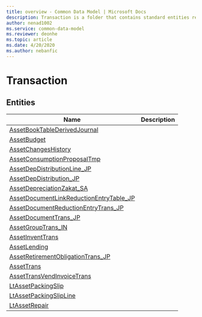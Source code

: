 ```yaml
---
title: overview - Common Data Model | Microsoft Docs
description: Transaction is a folder that contains standard entities related to the Common Data Model.
author: nenad1002
ms.service: common-data-model
ms.reviewer: deonhe
ms.topic: article
ms.date: 4/20/2020
ms.author: nebanfic
---
```


# Transaction


## Entities

|Name|Description|
|---|---|
|[AssetBookTableDerivedJournal](AssetBookTableDerivedJournal.md)||
|[AssetBudget](AssetBudget.md)||
|[AssetChangesHistory](AssetChangesHistory.md)||
|[AssetConsumptionProposalTmp](AssetConsumptionProposalTmp.md)||
|[AssetDepDistributionLine_JP](AssetDepDistributionLine_JP.md)||
|[AssetDepDistribution_JP](AssetDepDistribution_JP.md)||
|[AssetDepreciationZakat_SA](AssetDepreciationZakat_SA.md)||
|[AssetDocumentLinkReductionEntryTable_JP](AssetDocumentLinkReductionEntryTable_JP.md)||
|[AssetDocumentReductionEntryTrans_JP](AssetDocumentReductionEntryTrans_JP.md)||
|[AssetDocumentTrans_JP](AssetDocumentTrans_JP.md)||
|[AssetGroupTrans_IN](AssetGroupTrans_IN.md)||
|[AssetInventTrans](AssetInventTrans.md)||
|[AssetLending](AssetLending.md)||
|[AssetRetirementObligationTrans_JP](AssetRetirementObligationTrans_JP.md)||
|[AssetTrans](AssetTrans.md)||
|[AssetTransVendInvoiceTrans](AssetTransVendInvoiceTrans.md)||
|[LtAssetPackingSlip](LtAssetPackingSlip.md)||
|[LtAssetPackingSlipLine](LtAssetPackingSlipLine.md)||
|[LtAssetRepair](LtAssetRepair.md)||
